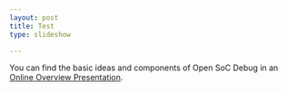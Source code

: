 ```yaml
---
layout: post
title: Test
type: slideshow

---
```


You can find the basic ideas and components of Open SoC Debug in an <a
href="http://opensocdebug.org/slides/2015-11-12-overview/">Online
Overview Presentation</a>.


